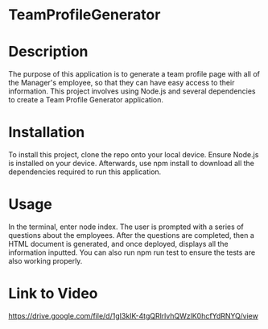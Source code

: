 # TeamProfileGenerator

# Description
The purpose of this application is to generate a team profile page with all of the Manager's employee, so that they can have easy access to their information. This project involves using Node.js and several dependencies to create a Team Profile Generator application. 
# Installation 
To install this project, clone the repo onto your local device. Ensure Node.js is installed on your device. Afterwards, use npm install to download all the dependencies required to run this application.

# Usage 
In the terminal, enter node index. The user is prompted with a series of questions about the employees. After the questions are completed, then a HTML document is generated, and once deployed, displays all the information inputted. You can also run npm run test to ensure the tests are also working properly. 

# Link to Video
https://drive.google.com/file/d/1gI3kIK-4tgQRlrlvhQWzlK0hcfYdRNYQ/view
